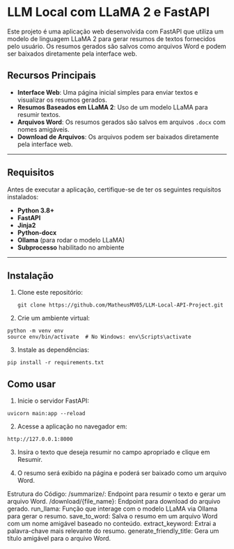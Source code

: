 # LLM Local com LLaMA 2 e FastAPI

Este projeto é uma aplicação web desenvolvida com FastAPI que utiliza um modelo de linguagem LLaMA 2 para gerar resumos de textos fornecidos pelo usuário. Os resumos gerados são salvos como arquivos Word e podem ser baixados diretamente pela interface web.

## Recursos Principais

- **Interface Web**: Uma página inicial simples para enviar textos e visualizar os resumos gerados.
- **Resumos Baseados em LLaMA 2**: Uso de um modelo LLaMA para resumir textos.
- **Arquivos Word**: Os resumos gerados são salvos em arquivos `.docx` com nomes amigáveis.
- **Download de Arquivos**: Os arquivos podem ser baixados diretamente pela interface web.

---

## Requisitos

Antes de executar a aplicação, certifique-se de ter os seguintes requisitos instalados:

- **Python 3.8+**
- **FastAPI**
- **Jinja2**
- **Python-docx**
- **Ollama** (para rodar o modelo LLaMA)
- **Subprocesso** habilitado no ambiente

---

## Instalação

1. Clone este repositório:
   ```
   git clone https://github.com/MatheusMV05/LLM-Local-API-Project.git
   ```
2. Crie um ambiente virtual:
```
python -m venv env
source env/bin/activate  # No Windows: env\Scripts\activate
```
3. Instale as dependências:
```
pip install -r requirements.txt
```
## Como usar

1. Inicie o servidor FastAPI:
```
uvicorn main:app --reload
```
2. Acesse a aplicação no navegador em:
```
http://127.0.0.1:8000
```
3. Insira o texto que deseja resumir no campo apropriado e clique em Resumir.

4. O resumo será exibido na página e poderá ser baixado como um arquivo Word.

Estrutura do Código:
    /summarize/: Endpoint para resumir o texto e gerar um arquivo Word.
    /download/{file_name}: Endpoint para download do arquivo gerado.
    run_llama: Função que interage com o modelo LLaMA via Ollama para gerar o resumo.
    save_to_word: Salva o resumo em um arquivo Word com um nome amigável baseado no conteúdo.
    extract_keyword: Extrai a palavra-chave mais relevante do resumo.
    generate_friendly_title: Gera um título amigável para o arquivo Word.
   


   
   

